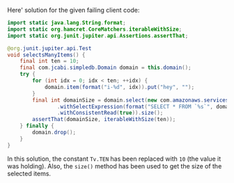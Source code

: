 Here' solution for the given failing client code:

```java
import static java.lang.String.format;
import static org.hamcret.CoreMatchers.iterableWithSize;
import static org.junit.jupiter.api.Assertions.assertThat;

@org.junit.jupiter.api.Test
void selectsManyItems() {
    final int ten = 10;
    final com.jcabi.simpledb.Domain domain = this.domain();
    try {
        for (int idx = 0; idx < ten; ++idx) {
            domain.item(format("i-%d", idx)).put("hey", "");
        }
        final int domainSize = domain.select(new com.amazonaws.services.simpledb.model.SelectRequest()
                .withSelectExpression(format("SELECT * FROM `%s`", domain.name()))
                .withConsistentRead(true)).size();
        assertThat(domainSize, iterableWithSize(ten));
    } finally {
        domain.drop();
    }
}
```

In this solution, the constant `Tv.TEN` has been replaced with `10` (the value it was holding). Also, the `size()` method has been used to get the size of the selected items.